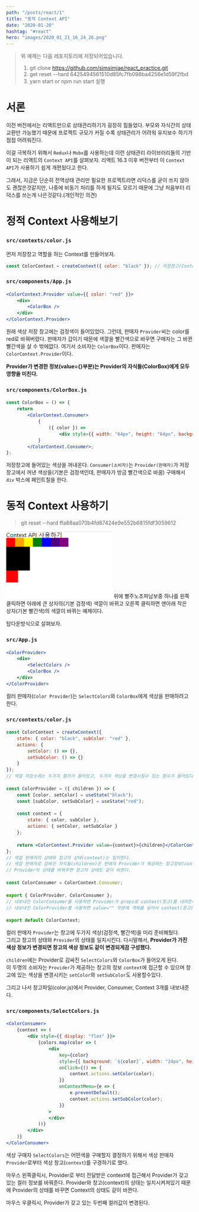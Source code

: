 ```yaml
---
path: "/posts/react/1"
title: "동적 Context API"
date: "2020-01-20"
hashtag: "#react"
hero: "images/2020_01_21_16_24_26.png"
---
```

> 위 예제는 다음 레포지토리에 저장되어있습니다.  
> 1. git clone https://github.com/simsimjae/react_practice.git  
> 2. get reset --hard 6425494561510d85fc7fb098ba4256e1d59f2fbd  
> 3. yarn start or npm run start 실행

# 서론
이전 버전에서는 리액트만으로 상태관리하기가 굉장히 힘들었다.  부모와 자식간의 상태 교환만 가능했기 때문에 프로젝트 규모가 커질 수록 상태관리가 어려워 유지보수 하기가 점점 어려워진다.

이걸 극복하기 위해서 `Redux`나 `Mobx`를 사용하는데 이런 상태관리 라이브러리들의 기반이 되는 리액트의 `Context API`를 살펴보자.
리액트 16.3 이후 버전부터 이 `Context API`가 사용하기 쉽게 개편됬다고 한다.

그래서, 지금은 단순히 전역상태 관리만 필요한 프로젝트라면 리덕스를 굳이 쓰지 않아도 괜찮은것같지만, 나중에 비동기 처리를 하게 될지도 모르기 때문에 그냥 처음부터 리덕스를 쓰는게 나은것같다.(개인적인 의견)

# 정적 Context 사용해보기
### `src/contexts/color.js`

먼저 저장창고 역할을 하는 Context를 만들어보자.

```jsx
const ColorContext = createContext({ color: "black" }); // 저장창고(Context)에 검정색 저장
```

### `src/components/App.js`

```jsx
<ColorContext.Provider value={{ color: "red" }}>
	<div>
		<ColorBox />
	</div>
</ColorContext.Provider>
```

원래 색상 저장 창고에는 검정색이 들어있었다. 그런데, 판매자 `Provider`씨는 color를 red로 바꿔버렸다.
판매자가 갑이기 때문에 색깔을 빨간색으로 바꾸면 구매자는 그 바뀐 빨간색을 살 수 밖에없다.
여기서 소비자는 `ColorBox`이다. 판매자는 `ColorContext.Provider`이다.

__Provider가 변경한 정보(value={}부분)는 Provider의 자식들(ColorBox)에게 모두 영향을 미친다.__


### `src/components/ColorBox.js`

```jsx
const ColorBox = () => {
	return 
		<ColorContext.Consumer>
			{
				({ color }) => 
					<div style={{ width: "64px", height: "64px", background: color }}></div>
			}
		</ColorContext.Consumer>;
};
```

저장창고에 들어있는 색상을 꺼내온다.
`Consumer(소비자)`는 `Provider(판매자)`가 저장창고에서 꺼낸 색상을(기본은 검정색인데, 판매자가 방금 빨간색으로 바꿈) 구매해서 `div` 박스에 페인트칠을 한다.

# 동적 Context 사용하기
> git reset --hard ffa88aa070b4fd87424e9e552b6815fdf3059612

![](images/2020_01_21_16_24_26.png)
위에 빨주노초파남보중 하나를 왼쪽 클릭하면 아래에 큰 상자의(기본 검정색) 색깔이 바뀌고 오른쪽 클릭하면 맨아래 작은 상자(기본 빨간색)의 색깔이 바뀌는 예제이다.

탑다운방식으로 살펴보자.

### `src/App.js`

```jsx
<ColorProvider>
	<div>
		<SelectColors />
		<ColorBox />
	</div>
</ColorProvider>
```

컬러 판매자(`Color Provider`)는 `SelectColors`와 `ColorBox`에게 색상을 판매하려고한다.

### `src/contexts/color.js`
```jsx
const ColorContext = createContext({
	state: { color: "black", subColor: "red" },
	actions: {
		setColor: () => {},
		setSubColor: () => {}
	}
});
// 색깔 저장소에는 두가지 컬러가 들어있고, 두가지 색상을 변경시킬수 있는 함수가 들어있다.

const ColorProvider = ({ children }) => {
	const [color, setColor] = useState("black");
	const [subColor, setSubColor] = useState("red");

	const context = {
		state: { color, subColor },
		actions: { setColor, setSubColor }
	};

	return <ColorContext.Provider value={context}>{children}</ColorContext.Provider>;
};
// 색깔 판매자의 상태와 창고의 상태(context)는 일치한다.
// 색깔 판매자로 감싸진 자식들(children)은 판매자 Provider가 제공하는 창고정보(context)에 접근이 가능해진다.
// Provider의 상태를 바꿔주면 창고의 상태도 같이 바뀐다.

const ColorConsumer = ColorContext.Consumer;

export { ColorProvider, ColorConsumer };
// 내보내진 ColorConsumer를 사용하면 Provider가 props로 context(창고)를 내려준다.
// 내보내진 ColorProvider를 사용하면 value="" 부분에 객체를 넣어서 context(창고)를 수정할 수 있다.

export default ColorContext;
```
컬러 판매자 `Provider`는 창고에 두가지 색상(검정색, 빨간색)을 미리 준비해뒀다.  
그리고 창고의 상태와 `Provider`의 상태를 일치시킨다. 다시말해서, __Provider가 가진 색상 정보가 변경되면 창고의 색상 정보도 같이 변경되게끔 구성했다.__

`children`에는 Provider로 감싸진 `SelectColors`와 `ColorBox`가 들어오게 된다.  
이 두명의 소비자는 `Provider`가 제공하는 창고의 정보 `context`에 접근할 수 있으며 창고에 있는 색상을 변경시키는 `setColor`와 `setSubColor`도 사용할수있다.

그리고 나서 창고파일(color.js)에서 Provider, Consumer, Context 3개를 내보내준다.

### `src/components/SelectColors.js`

```jsx
<ColorConsumer>
	{context => (
		<div style={{ display: "flex" }}>
			{colors.map(color => (
				<div
					key={color}
					style={{ background: `${color}`, width: "24px", height: "24px", display: "inline-block", cursor: "pointer" }}
					onClick={() => {
						context.actions.setColor(color);
					}}
					onContextMenu={e => {
						e.preventDefault();
						context.actions.setSubColor(color);
					}}
				>
				</div>
			))}
		</div>
	)}
</ColorConsumer>
```

색상 구매자 `SelectColors`는 어떤색을 구매할지 결정하기 위해서 색상 판매자 `Provider`로부터 색상 창고(`context`)를 구경하기로 했다.

마우스 왼쪽클릭시, Provider로 부터 전달받은 context에 접근해서 Provider가 갖고 있는 컬러 정보를 바꿔준다. 
Provider와 창고(context)의 상태는 일치시켜져있기 때문에 Provider의 상태를 바꾸면 Context의 상태도 같이 바뀐다.

마우스 우클릭시, Provider가 갖고 있는 두번째 컬러값이 변경된다.
